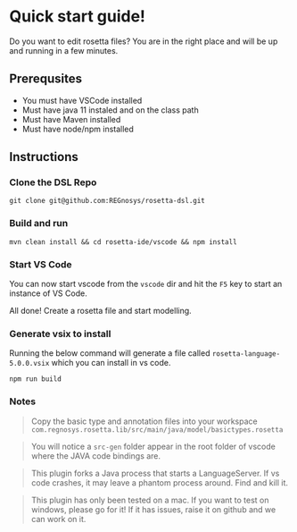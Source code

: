# Quick start guide!

Do you want to edit rosetta files? You are in the right place and will be up and running in a few minutes.

## Prerequsites

- You must have VSCode installed
- Must have java 11 instaled and on the class path
- Must have Maven installed
- Must have node/npm installed


## Instructions

### Clone the DSL Repo

```
git clone git@github.com:REGnosys/rosetta-dsl.git
```

### Build and run

```
mvn clean install && cd rosetta-ide/vscode && npm install
```

### Start VS Code

You can now start vscode from the `vscode` dir and hit the `F5` key to start an instance of VS Code.


All done! Create a rosetta file and start modelling.

### Generate vsix to install

Running the below command will generate a file called `rosetta-language-5.0.0.vsix` which you can install in vs code.

```
npm run build
```

### Notes

> Copy the basic type and annotation files into your workspace `com.regnosys.rosetta.lib/src/main/java/model/basictypes.rosetta`

> You will notice a `src-gen` folder appear in the root folder of vscode where the JAVA code bindings are.

> This plugin forks a Java process that starts a LanguageServer. If vs code crashes, it may leave a phantom process around. Find and kill it.

> This plugin has only been tested on a mac. If you want to test on windows, please go for it! If it has issues, raise it on github and we can work on it.